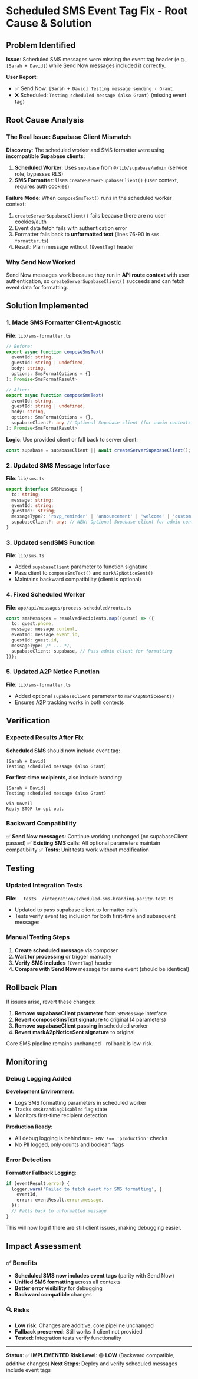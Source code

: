 # Scheduled SMS Event Tag Fix - Root Cause & Solution

## Problem Identified

**Issue**: Scheduled SMS messages were missing the event tag header (e.g., `[Sarah + David]`) while Send Now messages included it correctly.

**User Report**: 
- ✅ Send Now: `[Sarah + David] Testing message sending - Grant.`
- ❌ Scheduled: `Testing scheduled message (also Grant)` (missing event tag)

## Root Cause Analysis

### The Real Issue: Supabase Client Mismatch

**Discovery**: The scheduled worker and SMS formatter were using **incompatible Supabase clients**:

1. **Scheduled Worker**: Uses `supabase` from `@/lib/supabase/admin` (service role, bypasses RLS)
2. **SMS Formatter**: Uses `createServerSupabaseClient()` (user context, requires auth cookies)

**Failure Mode**: When `composeSmsText()` runs in the scheduled worker context:
1. `createServerSupabaseClient()` fails because there are no user cookies/auth
2. Event data fetch fails with authentication error
3. Formatter falls back to **unformatted text** (lines 76-90 in `sms-formatter.ts`)
4. Result: Plain message without `[EventTag]` header

### Why Send Now Worked

Send Now messages work because they run in **API route context** with user authentication, so `createServerSupabaseClient()` succeeds and can fetch event data for formatting.

## Solution Implemented

### 1. Made SMS Formatter Client-Agnostic

**File**: `lib/sms-formatter.ts`
```typescript
// Before:
export async function composeSmsText(
  eventId: string,
  guestId: string | undefined,
  body: string,
  options: SmsFormatOptions = {}
): Promise<SmsFormatResult>

// After:
export async function composeSmsText(
  eventId: string,
  guestId: string | undefined,
  body: string,
  options: SmsFormatOptions = {},
  supabaseClient?: any // Optional Supabase client (for admin contexts)
): Promise<SmsFormatResult>
```

**Logic**: Use provided client or fall back to server client:
```typescript
const supabase = supabaseClient || await createServerSupabaseClient();
```

### 2. Updated SMS Message Interface

**File**: `lib/sms.ts`
```typescript
export interface SMSMessage {
  to: string;
  message: string;
  eventId: string;
  guestId?: string;
  messageType?: 'rsvp_reminder' | 'announcement' | 'welcome' | 'custom';
  supabaseClient?: any; // NEW: Optional Supabase client for admin contexts
}
```

### 3. Updated sendSMS Function

**File**: `lib/sms.ts`
- Added `supabaseClient` parameter to function signature
- Pass client to `composeSmsText()` and `markA2pNoticeSent()`
- Maintains backward compatibility (client is optional)

### 4. Fixed Scheduled Worker

**File**: `app/api/messages/process-scheduled/route.ts`
```typescript
const smsMessages = resolvedRecipients.map((guest) => ({
  to: guest.phone,
  message: message.content,
  eventId: message.event_id,
  guestId: guest.id,
  messageType: /* ... */,
  supabaseClient: supabase, // Pass admin client for formatting
}));
```

### 5. Updated A2P Notice Function

**File**: `lib/sms-formatter.ts`
- Added optional `supabaseClient` parameter to `markA2pNoticeSent()`
- Ensures A2P tracking works in both contexts

## Verification

### Expected Results After Fix

**Scheduled SMS** should now include event tag:
```
[Sarah + David]
Testing scheduled message (also Grant)
```

**For first-time recipients**, also include branding:
```
[Sarah + David]
Testing scheduled message (also Grant)

via Unveil
Reply STOP to opt out.
```

### Backward Compatibility

✅ **Send Now messages**: Continue working unchanged (no supabaseClient passed)
✅ **Existing SMS calls**: All optional parameters maintain compatibility
✅ **Tests**: Unit tests work without modification

## Testing

### Updated Integration Tests

**File**: `__tests__/integration/scheduled-sms-branding-parity.test.ts`
- Updated to pass supabase client to formatter calls
- Tests verify event tag inclusion for both first-time and subsequent messages

### Manual Testing Steps

1. **Create scheduled message** via composer
2. **Wait for processing** or trigger manually
3. **Verify SMS includes** `[EventTag]` header
4. **Compare with Send Now** message for same event (should be identical)

## Rollback Plan

If issues arise, revert these changes:

1. **Remove supabaseClient parameter** from `SMSMessage` interface
2. **Revert composeSmsText signature** to original (4 parameters)
3. **Remove supabaseClient passing** in scheduled worker
4. **Revert markA2pNoticeSent signature** to original

Core SMS pipeline remains unchanged - rollback is low-risk.

## Monitoring

### Debug Logging Added

**Development Environment**:
- Logs SMS formatting parameters in scheduled worker
- Tracks `smsBrandingDisabled` flag state
- Monitors first-time recipient detection

**Production Ready**:
- All debug logging is behind `NODE_ENV !== 'production'` checks
- No PII logged, only counts and boolean flags

### Error Detection

**Formatter Fallback Logging**:
```typescript
if (eventResult.error) {
  logger.warn('Failed to fetch event for SMS formatting', {
    eventId,
    error: eventResult.error.message,
  });
  // Falls back to unformatted message
}
```

This will now log if there are still client issues, making debugging easier.

## Impact Assessment

### ✅ Benefits
- **Scheduled SMS now includes event tags** (parity with Send Now)
- **Unified SMS formatting** across all contexts
- **Better error visibility** for debugging
- **Backward compatible** changes

### 🔍 Risks
- **Low risk**: Changes are additive, core pipeline unchanged
- **Fallback preserved**: Still works if client not provided
- **Tested**: Integration tests verify functionality

---

**Status**: ✅ **IMPLEMENTED**
**Risk Level**: 🟢 **LOW** (Backward compatible, additive changes)
**Next Steps**: Deploy and verify scheduled messages include event tags
